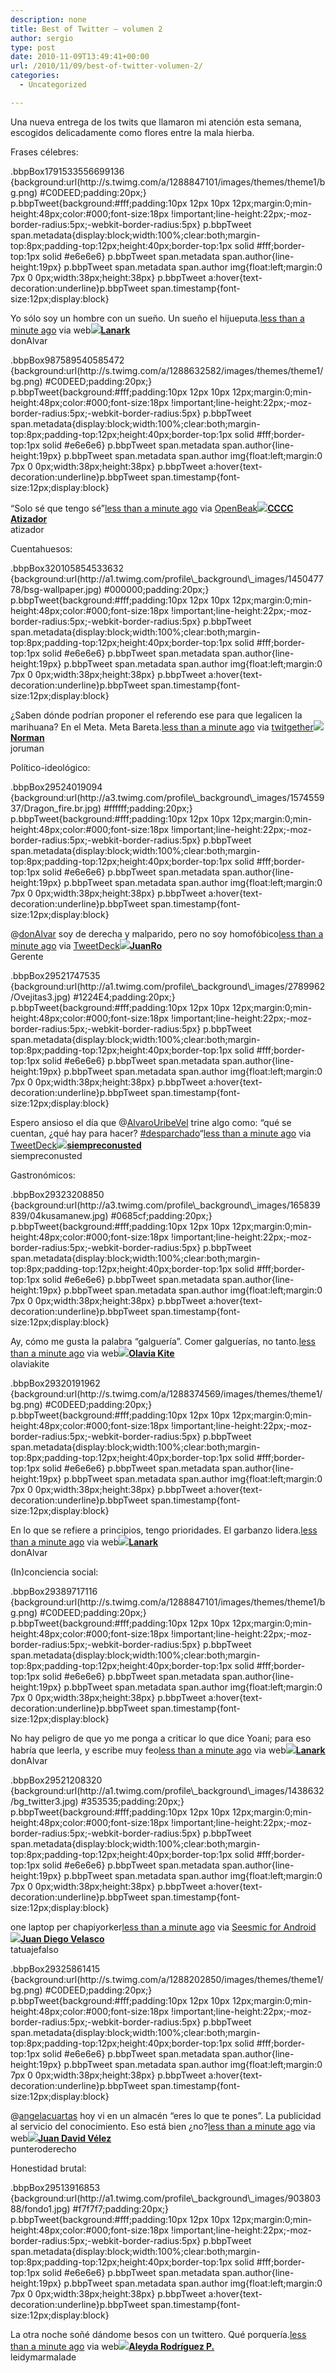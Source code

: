 ```yaml
---
description: none
title: Best of Twitter – volumen 2
author: sergio
type: post
date: 2010-11-09T13:49:41+00:00
url: /2010/11/09/best-of-twitter-volumen-2/
categories:
  - Uncategorized

---
```

Una nueva entrega de los twits que llamaron mi atención esta semana, escogidos delicadamente como flores entre la mala hierba.

Frases célebres:
  
<!-- http://twitter.com/#!/donAlvar/status/1791533556699136 --> .bbpBox1791533556699136 {background:url(http://s.twimg.com/a/1288847101/images/themes/theme1/bg.png) #C0DEED;padding:20px;} p.bbpTweet{background:#fff;padding:10px 12px 10px 12px;margin:0;min-height:48px;color:#000;font-size:18px !important;line-height:22px;-moz-border-radius:5px;-webkit-border-radius:5px} p.bbpTweet span.metadata{display:block;width:100%;clear:both;margin-top:8px;padding-top:12px;height:40px;border-top:1px solid #fff;border-top:1px solid #e6e6e6} p.bbpTweet span.metadata span.author{line-height:19px} p.bbpTweet span.metadata span.author img{float:left;margin:0 7px 0 0px;width:38px;height:38px} p.bbpTweet a:hover{text-decoration:underline}p.bbpTweet span.timestamp{font-size:12px;display:block} 

<div class='bbpBox1791533556699136'>
  <p class='bbpTweet'>
    Yo sólo soy un hombre con un sueño. Un sueño el hijueputa.<span class='timestamp'><a title='Tue Nov 09 00:21:49 +0000 2010' href='http://twitter.com/#!/donAlvar/status/1791533556699136'>less than a minute ago</a> via web</span><span class='metadata'><span class='author'><a href='http://twitter.com/donAlvar'><img src='http://a2.twimg.com/profile_images/958659666/alpaca1_normal.jpg' /></a><strong><a href='http://twitter.com/donAlvar'>Lanark</a></strong><br />donAlvar</span></span>
  </p>
</div>

<!-- end of tweet -->

<!-- http://twitter.com/#!/atizador/status/987589540585472 --> .bbpBox987589540585472 {background:url(http://s.twimg.com/a/1288632582/images/themes/theme1/bg.png) #C0DEED;padding:20px;} p.bbpTweet{background:#fff;padding:10px 12px 10px 12px;margin:0;min-height:48px;color:#000;font-size:18px !important;line-height:22px;-moz-border-radius:5px;-webkit-border-radius:5px} p.bbpTweet span.metadata{display:block;width:100%;clear:both;margin-top:8px;padding-top:12px;height:40px;border-top:1px solid #fff;border-top:1px solid #e6e6e6} p.bbpTweet span.metadata span.author{line-height:19px} p.bbpTweet span.metadata span.author img{float:left;margin:0 7px 0 0px;width:38px;height:38px} p.bbpTweet a:hover{text-decoration:underline}p.bbpTweet span.timestamp{font-size:12px;display:block} 

<div class='bbpBox987589540585472'>
  <p class='bbpTweet'>
    &#8220;Solo sé que tengo sé&#8221;<span class='timestamp'><a title='Sat Nov 06 19:07:14 +0000 2010' href='http://twitter.com/#!/atizador/status/987589540585472'>less than a minute ago</a> via <a href="http://orangatame.com/products/openbeak/" rel="nofollow">OpenBeak</a></span><span class='metadata'><span class='author'><a href='http://twitter.com/atizador'><img src='http://a3.twimg.com/profile_images/331447831/twitterProfilePhoto_normal.jpg' /></a><strong><a href='http://twitter.com/atizador'>CCCC Atizador</a></strong><br />atizador</span></span>
  </p>
</div>

<!-- end of tweet -->

Cuentahuesos:
  
<!-- http://twitter.com/#!/joruman/status/320105854533632 --> .bbpBox320105854533632 {background:url(http://a1.twimg.com/profile\_background\_images/145047778/bsg-wallpaper.jpg) #000000;padding:20px;} p.bbpTweet{background:#fff;padding:10px 12px 10px 12px;margin:0;min-height:48px;color:#000;font-size:18px !important;line-height:22px;-moz-border-radius:5px;-webkit-border-radius:5px} p.bbpTweet span.metadata{display:block;width:100%;clear:both;margin-top:8px;padding-top:12px;height:40px;border-top:1px solid #fff;border-top:1px solid #e6e6e6} p.bbpTweet span.metadata span.author{line-height:19px} p.bbpTweet span.metadata span.author img{float:left;margin:0 7px 0 0px;width:38px;height:38px} p.bbpTweet a:hover{text-decoration:underline}p.bbpTweet span.timestamp{font-size:12px;display:block} 

<div class='bbpBox320105854533632'>
  <p class='bbpTweet'>
    ¿Saben dónde podrían proponer el referendo ese para que legalicen la marihuana? En el Meta. Meta Bareta.<span class='timestamp'><a title='Thu Nov 04 22:54:53 +0000 2010' href='http://twitter.com/#!/joruman/status/320105854533632'>less than a minute ago</a> via <a href="http://www.twitgether.com" rel="nofollow">twitgether</a></span><span class='metadata'><span class='author'><a href='http://twitter.com/joruman'><img src='http://a3.twimg.com/profile_images/1161901647/Prinny-600x375_normal.png' /></a><strong><a href='http://twitter.com/joruman'>Norman</a></strong><br />joruman</span></span>
  </p>
</div>

<!-- end of tweet -->

Político-ideológico:
  
<!-- http://twitter.com/#!/Gerente/status/29524019094 --> .bbpBox29524019094 {background:url(http://a3.twimg.com/profile\_background\_images/157455937/Dragon_fire.br.jpg) #ffffff;padding:20px;} p.bbpTweet{background:#fff;padding:10px 12px 10px 12px;margin:0;min-height:48px;color:#000;font-size:18px !important;line-height:22px;-moz-border-radius:5px;-webkit-border-radius:5px} p.bbpTweet span.metadata{display:block;width:100%;clear:both;margin-top:8px;padding-top:12px;height:40px;border-top:1px solid #fff;border-top:1px solid #e6e6e6} p.bbpTweet span.metadata span.author{line-height:19px} p.bbpTweet span.metadata span.author img{float:left;margin:0 7px 0 0px;width:38px;height:38px} p.bbpTweet a:hover{text-decoration:underline}p.bbpTweet span.timestamp{font-size:12px;display:block} 

<div class='bbpBox29524019094'>
  <p class='bbpTweet'>
    @<a class="tweet-url username" href="http://twitter.com/donAlvar" rel="nofollow">donAlvar</a> soy de derecha y malparido, pero no soy homofóbico<span class='timestamp'><a title='Wed Nov 03 00:53:18 +0000 2010' href='http://twitter.com/#!/Gerente/status/29524019094'>less than a minute ago</a> via <a href="http://www.tweetdeck.com" rel="nofollow">TweetDeck</a></span><span class='metadata'><span class='author'><a href='http://twitter.com/Gerente'><img src='http://a3.twimg.com/profile_images/1157754631/admin-medium_normal.jpg' /></a><strong><a href='http://twitter.com/Gerente'>JuanRo</a></strong><br />Gerente</span></span>
  </p>
</div>

<!-- end of tweet -->

<!-- http://twitter.com/#!/siempreconusted/status/29521747535 --> .bbpBox29521747535 {background:url(http://a1.twimg.com/profile\_background\_images/2789962/Ovejitas3.jpg) #1224E4;padding:20px;} p.bbpTweet{background:#fff;padding:10px 12px 10px 12px;margin:0;min-height:48px;color:#000;font-size:18px !important;line-height:22px;-moz-border-radius:5px;-webkit-border-radius:5px} p.bbpTweet span.metadata{display:block;width:100%;clear:both;margin-top:8px;padding-top:12px;height:40px;border-top:1px solid #fff;border-top:1px solid #e6e6e6} p.bbpTweet span.metadata span.author{line-height:19px} p.bbpTweet span.metadata span.author img{float:left;margin:0 7px 0 0px;width:38px;height:38px} p.bbpTweet a:hover{text-decoration:underline}p.bbpTweet span.timestamp{font-size:12px;display:block} 

<div class='bbpBox29521747535'>
  <p class='bbpTweet'>
    Espero ansioso el día que @<a class="tweet-url username" href="http://twitter.com/AlvaroUribeVel" rel="nofollow">AlvaroUribeVel</a> trine algo como: &#8220;qué se cuentan, ¿qué hay para hacer? <a href="http://twitter.com/search?q=%23desparchado" title="#desparchado" class="tweet-url hashtag" rel="nofollow">#desparchado</a>&#8220;<span class='timestamp'><a title='Wed Nov 03 00:25:28 +0000 2010' href='http://twitter.com/#!/siempreconusted/status/29521747535'>less than a minute ago</a> via <a href="http://www.tweetdeck.com" rel="nofollow">TweetDeck</a></span><span class='metadata'><span class='author'><a href='http://twitter.com/siempreconusted'><img src='http://a0.twimg.com/profile_images/1147048528/CondoritoR4_normal.jpg' /></a><strong><a href='http://twitter.com/siempreconusted'>siempreconusted</a></strong><br />siempreconusted</span></span>
  </p>
</div>

<!-- end of tweet -->

Gastronómicos:
  
<!-- http://twitter.com/#!/olaviakite/status/29323208850 --> .bbpBox29323208850 {background:url(http://a3.twimg.com/profile\_background\_images/165839839/04kusamanew.jpg) #0685cf;padding:20px;} p.bbpTweet{background:#fff;padding:10px 12px 10px 12px;margin:0;min-height:48px;color:#000;font-size:18px !important;line-height:22px;-moz-border-radius:5px;-webkit-border-radius:5px} p.bbpTweet span.metadata{display:block;width:100%;clear:both;margin-top:8px;padding-top:12px;height:40px;border-top:1px solid #fff;border-top:1px solid #e6e6e6} p.bbpTweet span.metadata span.author{line-height:19px} p.bbpTweet span.metadata span.author img{float:left;margin:0 7px 0 0px;width:38px;height:38px} p.bbpTweet a:hover{text-decoration:underline}p.bbpTweet span.timestamp{font-size:12px;display:block} 

<div class='bbpBox29323208850'>
  <p class='bbpTweet'>
    Ay, cómo me gusta la palabra &#8220;galguería&#8221;. Comer galguerías, no tanto.<span class='timestamp'><a title='Sun Oct 31 23:58:10 +0000 2010' href='http://twitter.com/#!/olaviakite/status/29323208850'>less than a minute ago</a> via web</span><span class='metadata'><span class='author'><a href='http://twitter.com/olaviakite'><img src='http://a1.twimg.com/profile_images/1126104525/Dimidium_normal.jpg' /></a><strong><a href='http://twitter.com/olaviakite'>Olavia Kite</a></strong><br />olaviakite</span></span>
  </p>
</div>

<!-- end of tweet -->

<!-- http://twitter.com/#!/donAlvar/status/29320191962 --> .bbpBox29320191962 {background:url(http://s.twimg.com/a/1288374569/images/themes/theme1/bg.png) #C0DEED;padding:20px;} p.bbpTweet{background:#fff;padding:10px 12px 10px 12px;margin:0;min-height:48px;color:#000;font-size:18px !important;line-height:22px;-moz-border-radius:5px;-webkit-border-radius:5px} p.bbpTweet span.metadata{display:block;width:100%;clear:both;margin-top:8px;padding-top:12px;height:40px;border-top:1px solid #fff;border-top:1px solid #e6e6e6} p.bbpTweet span.metadata span.author{line-height:19px} p.bbpTweet span.metadata span.author img{float:left;margin:0 7px 0 0px;width:38px;height:38px} p.bbpTweet a:hover{text-decoration:underline}p.bbpTweet span.timestamp{font-size:12px;display:block} 

<div class='bbpBox29320191962'>
  <p class='bbpTweet'>
    En lo que se refiere a principios, tengo prioridades. El garbanzo lidera.<span class='timestamp'><a title='Sun Oct 31 23:17:36 +0000 2010' href='http://twitter.com/#!/donAlvar/status/29320191962'>less than a minute ago</a> via web</span><span class='metadata'><span class='author'><a href='http://twitter.com/donAlvar'><img src='http://a2.twimg.com/profile_images/958659666/alpaca1_normal.jpg' /></a><strong><a href='http://twitter.com/donAlvar'>Lanark</a></strong><br />donAlvar</span></span>
  </p>
</div>

<!-- end of tweet -->

(In)conciencia social:
  
<!-- http://twitter.com/#!/donAlvar/status/29389717116 --> .bbpBox29389717116 {background:url(http://s.twimg.com/a/1288847101/images/themes/theme1/bg.png) #C0DEED;padding:20px;} p.bbpTweet{background:#fff;padding:10px 12px 10px 12px;margin:0;min-height:48px;color:#000;font-size:18px !important;line-height:22px;-moz-border-radius:5px;-webkit-border-radius:5px} p.bbpTweet span.metadata{display:block;width:100%;clear:both;margin-top:8px;padding-top:12px;height:40px;border-top:1px solid #fff;border-top:1px solid #e6e6e6} p.bbpTweet span.metadata span.author{line-height:19px} p.bbpTweet span.metadata span.author img{float:left;margin:0 7px 0 0px;width:38px;height:38px} p.bbpTweet a:hover{text-decoration:underline}p.bbpTweet span.timestamp{font-size:12px;display:block} 

<div class='bbpBox29389717116'>
  <p class='bbpTweet'>
    No hay peligro de que yo me ponga a criticar lo que dice Yoani; para eso habría que leerla, y escribe muy feo<span class='timestamp'><a title='Mon Nov 01 17:02:24 +0000 2010' href='http://twitter.com/#!/donAlvar/status/29389717116'>less than a minute ago</a> via web</span><span class='metadata'><span class='author'><a href='http://twitter.com/donAlvar'><img src='http://a2.twimg.com/profile_images/958659666/alpaca1_normal.jpg' /></a><strong><a href='http://twitter.com/donAlvar'>Lanark</a></strong><br />donAlvar</span></span>
  </p>
</div>

<!-- end of tweet -->

<!-- http://twitter.com/#!/tatuajefalso/status/29521208320 --> .bbpBox29521208320 {background:url(http://a1.twimg.com/profile\_background\_images/1438632/bg_twitter3.jpg) #353535;padding:20px;} p.bbpTweet{background:#fff;padding:10px 12px 10px 12px;margin:0;min-height:48px;color:#000;font-size:18px !important;line-height:22px;-moz-border-radius:5px;-webkit-border-radius:5px} p.bbpTweet span.metadata{display:block;width:100%;clear:both;margin-top:8px;padding-top:12px;height:40px;border-top:1px solid #fff;border-top:1px solid #e6e6e6} p.bbpTweet span.metadata span.author{line-height:19px} p.bbpTweet span.metadata span.author img{float:left;margin:0 7px 0 0px;width:38px;height:38px} p.bbpTweet a:hover{text-decoration:underline}p.bbpTweet span.timestamp{font-size:12px;display:block} 

<div class='bbpBox29521208320'>
  <p class='bbpTweet'>
    one laptop per chapiyorker<span class='timestamp'><a title='Wed Nov 03 00:19:22 +0000 2010' href='http://twitter.com/#!/tatuajefalso/status/29521208320'>less than a minute ago</a> via <a href="http://seesmic.com/seesmic_mobile/android/" rel="nofollow">Seesmic for Android</a></span><span class='metadata'><span class='author'><a href='http://twitter.com/tatuajefalso'><img src='http://a2.twimg.com/profile_images/546367822/twitter-avatar_normal.jpg' /></a><strong><a href='http://twitter.com/tatuajefalso'>Juan Diego Velasco</a></strong><br />tatuajefalso</span></span>
  </p>
</div>

<!-- end of tweet -->

<!-- http://twitter.com/#!/punteroderecho/status/29325861415 --> .bbpBox29325861415 {background:url(http://s.twimg.com/a/1288202850/images/themes/theme1/bg.png) #C0DEED;padding:20px;} p.bbpTweet{background:#fff;padding:10px 12px 10px 12px;margin:0;min-height:48px;color:#000;font-size:18px !important;line-height:22px;-moz-border-radius:5px;-webkit-border-radius:5px} p.bbpTweet span.metadata{display:block;width:100%;clear:both;margin-top:8px;padding-top:12px;height:40px;border-top:1px solid #fff;border-top:1px solid #e6e6e6} p.bbpTweet span.metadata span.author{line-height:19px} p.bbpTweet span.metadata span.author img{float:left;margin:0 7px 0 0px;width:38px;height:38px} p.bbpTweet a:hover{text-decoration:underline}p.bbpTweet span.timestamp{font-size:12px;display:block} 

<div class='bbpBox29325861415'>
  <p class='bbpTweet'>
    @<a class="tweet-url username" href="http://twitter.com/angelacuartas" rel="nofollow">angelacuartas</a> hoy vi en un almacén &#8220;eres lo que te pones&#8221;. La publicidad al servicio del conocimiento. Eso está bien ¿no?<span class='timestamp'><a title='Mon Nov 01 00:32:01 +0000 2010' href='http://twitter.com/#!/punteroderecho/status/29325861415'>less than a minute ago</a> via web</span><span class='metadata'><span class='author'><a href='http://twitter.com/punteroderecho'><img src='http://a0.twimg.com/profile_images/1092097068/e0dd0129-da8d-45de-a4cd-58bfe7be3a6e_normal.png' /></a><strong><a href='http://twitter.com/punteroderecho'>Juan David Vélez</a></strong><br />punteroderecho</span></span>
  </p>
</div>

<!-- end of tweet -->

Honestidad brutal:
  
<!-- http://twitter.com/#!/leidymarmalade/status/29513916853 --> .bbpBox29513916853 {background:url(http://a1.twimg.com/profile\_background\_images/90380388/fondo1.jpg) #f7f7f7;padding:20px;} p.bbpTweet{background:#fff;padding:10px 12px 10px 12px;margin:0;min-height:48px;color:#000;font-size:18px !important;line-height:22px;-moz-border-radius:5px;-webkit-border-radius:5px} p.bbpTweet span.metadata{display:block;width:100%;clear:both;margin-top:8px;padding-top:12px;height:40px;border-top:1px solid #fff;border-top:1px solid #e6e6e6} p.bbpTweet span.metadata span.author{line-height:19px} p.bbpTweet span.metadata span.author img{float:left;margin:0 7px 0 0px;width:38px;height:38px} p.bbpTweet a:hover{text-decoration:underline}p.bbpTweet span.timestamp{font-size:12px;display:block} 

<div class='bbpBox29513916853'>
  <p class='bbpTweet'>
    La otra noche soñé dándome besos con un twittero. Qué porquería.<span class='timestamp'><a title='Tue Nov 02 22:56:04 +0000 2010' href='http://twitter.com/#!/leidymarmalade/status/29513916853'>less than a minute ago</a> via web</span><span class='metadata'><span class='author'><a href='http://twitter.com/leidymarmalade'><img src='http://a0.twimg.com/profile_images/1132778324/original_normal.jpg' /></a><strong><a href='http://twitter.com/leidymarmalade'>Aleyda Rodríguez P.</a></strong><br />leidymarmalade</span></span>
  </p>
</div>

<!-- end of tweet -->

